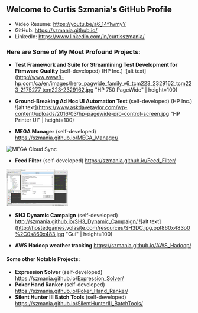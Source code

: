 ## Welcome to Curtis Szmania's GitHub Profile

* Video Resume: https://youtu.be/a6_14f1wmyY
* GitHub: https://szmania.github.io/
* LinkedIn: https://www.linkedin.com/in/curtisszmania/

### Here are Some of My Most Profound Projects:
* **Test Framework and Suite for Streamlining Test Development for Firmware Quality** (self-developed) (HP Inc.)
![alt text](http://www.www8-hp.com/ca/en/images/hero_pagwide_family_v6_tcm223_2329162_tcm223_2175277_tcm223-2329162.jpg "HP 750 PageWide"  | height=100)


* **Ground-Breaking Ad Hoc UI Automation Test** (self-developed) (HP Inc.)
![alt text](https://www.askdavetaylor.com/wp-content/uploads/2016/03/hp-pagewide-pro-control-screen.jpg "HP Printer UI" | height=100)

* **MEGA Manager** (self-developed) https://szmania.github.io/MEGA_Manager/
<img src="https://eu.static.mega.co.nz/3/images/mega/logo-facebook.png" alt="MEGA Cloud Sync" height="100">

* **Feed Filter** (self-developed) https://szmania.github.io/Feed_Filter/
<img src="https://github.com/szmania/Feed_Filter/blob/master/extras/feed_filter.png" alt="Feed Filter GUI" height="100">

* **SH3 Dynamic Campaign** (self-developed) http://szmania.github.io/SH3_Dynamic_Campaign/
![alt text](http://hostedgames.yolasite.com/resources/SH3DC.jpg.opt860x483o0%2C0s860x483.jpg "Gui" | height=100)

* **AWS Hadoop weather tracking** https://szmania.github.io/AWS_Hadoop/

#### Some other Notable Projects:
* **Expression Solver** (self-developed) https://szmania.github.io/Expression_Solver/
* **Poker Hand Ranker** (self-developed) https://szmania.github.io/Poker_Hand_Ranker/
* **Silent Hunter III Batch Tools** (self-developed) https://szmania.github.io/SilentHunterIII_BatchTools/
